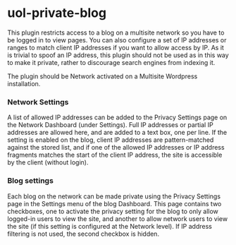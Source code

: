 uol-private-blog
================

This plugin restricts access to a blog on a multisite network so you have to be logged in to view pages. You can also configure a set of IP addresses or ranges to match client IP addresses if you want to allow access by IP. As it is trivial to spoof an IP address, this plugin should not be used as in this way to make it private, rather to discourage search engines from indexing it.

The plugin should be Network activated on a Multisite Wordpress installation.

### Network Settings

A list of allowed IP addresses can be added to the Privacy Settings page on the Network Dashboard (under Settings). Full IP addresses or partial IP addresses are allowed here, and are added to a text box, one per line. If the setting is enabled on the blog, client IP addresses are pattern-matched against the stored list, and if one of the allowed IP addresses or IP address fragments matches the start of the client IP address, the site is accessible by the client (without login).

### Blog settings

Each blog on the network can be made private using the Privacy Settings page in the Settings menu of the blog Dashboard. This page contains two checkboxes, one to activate the privacy setting for the blog to only allow logged-in users to view the site, and another to allow network users to view the site (if this setting is configured at the Network level). If IP address filtering is not used, the second checkbox is hidden.
